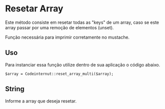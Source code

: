 # Resetar Array

Este método consiste em resetar todas as "keys" de um array, caso se este array passar por uma remoção de elementos (unset).

Função necessária para imprimir corretamente no mustache.

## Uso

Para instanciar essa função utilize dentro de sua aplicação o código abaixo.

~~~~
$array = Codeinternut::reset_array_multi($array);
~~~~

## String

Informe a array que deseja resetar.